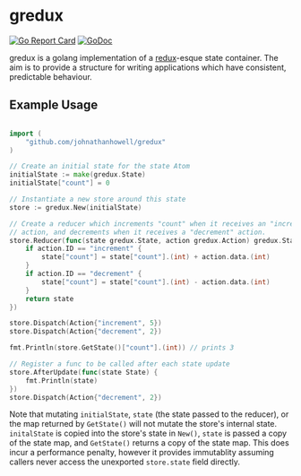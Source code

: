 # gredux
[![Go Report Card](https://goreportcard.com/badge/github.com/johnathanhowell/gredux)](https://goreportcard.com/report/github.com/johnathanhowell/gredux)
[![GoDoc](https://godoc.org/github.com/johnathanhowell/gredux?status.svg)](https://godoc.org/github.com/johnathanhowell/gredux)

gredux is a golang implementation of a [redux](https://github.com/reactjs/redux)-esque state container. The aim is to provide a structure for writing applications which have consistent, predictable behaviour.

## Example Usage

```go

import (
	"github.com/johnathanhowell/gredux"
)

// Create an initial state for the state Atom
initialState := make(gredux.State)
initialState["count"] = 0

// Instantiate a new store around this state
store := gredux.New(initialState)

// Create a reducer which increments "count" when it receives an "increment" 
// action, and decrements when it receives a "decrement" action.
store.Reducer(func(state gredux.State, action gredux.Action) gredux.State {
	if action.ID == "increment" {
		state["count"] = state["count"].(int) + action.data.(int)
	}
	if action.ID == "decrement" {
		state["count"] = state["count"].(int) - action.data.(int)
	}
	return state
})

store.Dispatch(Action{"increment", 5})
store.Dispatch(Action{"decrement", 2})

fmt.Println(store.GetState()["count"].(int)) // prints 3

// Register a func to be called after each state update
store.AfterUpdate(func(state State) {
	fmt.Println(state)
})
store.Dispatch(Action{"decrement", 2})
```

Note that mutating `initialState`, `state` (the state passed to the reducer), or the map returned by `GetState()` will not mutate the store's internal state. `initalState` is copied into the store's state in `New()`, `state` is passed a copy of the state map, and `GetState()` returns a copy of the state map. This does incur a performance penalty, however it provides immutablity assuming callers never access the unexported `store.state` field directly.
